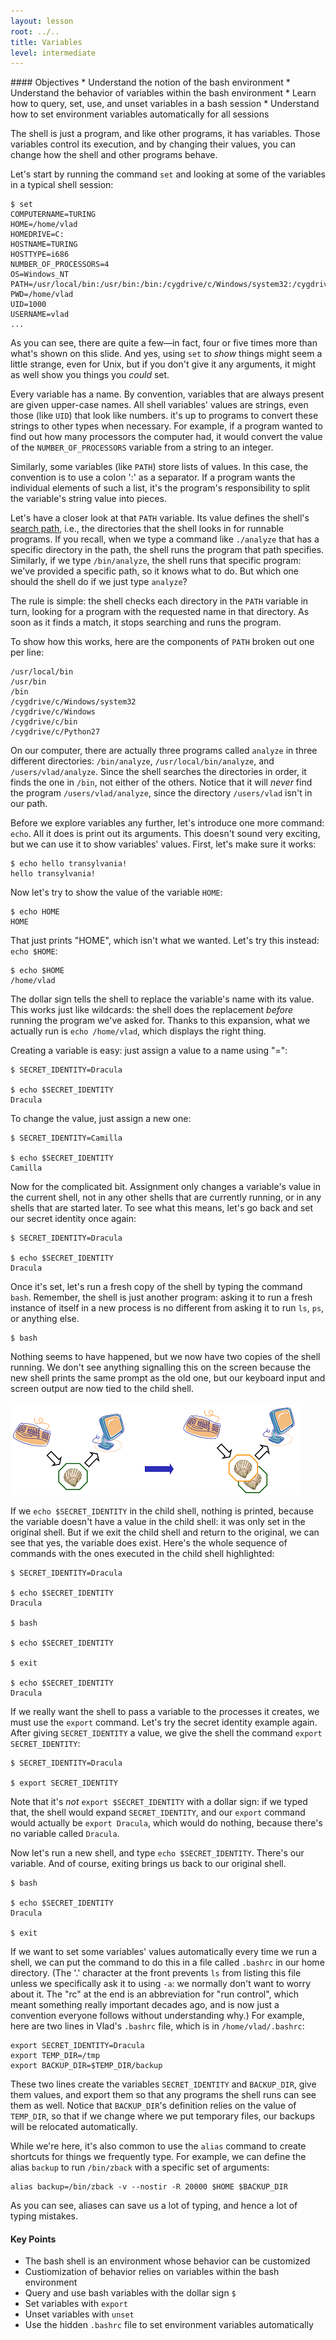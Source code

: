 ```yaml
---
layout: lesson
root: ../..
title: Variables
level: intermediate
---
```

<div class="objectives" markdown="1">
#### Objectives
*   Understand the notion of the bash environment
*   Understand the behavior of variables within the bash environment
*   Learn how to query, set, use, and unset variables in a bash session
*   Understand how to set environment variables automatically for all sessions
</div>

The shell is just a program, and like other programs, it has variables.
Those variables control its execution, and by changing their values, you
can change how the shell and other programs behave.

Let's start by running the command `set` and looking at some of the
variables in a typical shell session:

~~~
$ set
COMPUTERNAME=TURING
HOME=/home/vlad
HOMEDRIVE=C:
HOSTNAME=TURING
HOSTTYPE=i686
NUMBER_OF_PROCESSORS=4
OS=Windows_NT
PATH=/usr/local/bin:/usr/bin:/bin:/cygdrive/c/Windows/system32:/cygdrive/c/Windows:/cygdrive/c/bin:/cygdrive/c/Python27
PWD=/home/vlad
UID=1000
USERNAME=vlad
...
~~~

As you can see, there are quite a few—in fact, four or five times more
than what's shown on this slide. And yes, using `set` to *show* things
might seem a little strange, even for Unix, but if you don't give it any
arguments, it might as well show you things you *could* set.

Every variable has a name. By convention, variables that are always
present are given upper-case names. All shell variables' values are
strings, even those (like `UID`) that look like numbers. it's up to
programs to convert these strings to other types when necessary. For
example, if a program wanted to find out how many processors the
computer had, it would convert the value of the `NUMBER_OF_PROCESSORS`
variable from a string to an integer.

Similarly, some variables (like `PATH`) store lists of values. In this
case, the convention is to use a colon ':' as a separator. If a program
wants the individual elements of such a list, it's the program's
responsibility to split the variable's string value into pieces.

Let's have a closer look at that `PATH` variable. Its value defines the
shell's [search path](glossary.html#search-path), i.e., the directories
that the shell looks in for runnable programs. If you recall, when we
type a command like `./analyze` that has a specific directory in the
path, the shell runs the program that path specifies. Similarly, if we
type `/bin/analyze`, the shell runs that specific program: we've
provided a specific path, so it knows what to do. But which one should
the shell do if we just type `analyze`?

The rule is simple: the shell checks each directory in the `PATH`
variable in turn, looking for a program with the requested name in that
directory. As soon as it finds a match, it stops searching and runs the
program.

To show how this works, here are the components of `PATH` broken out one
per line:

~~~
/usr/local/bin
/usr/bin
/bin
/cygdrive/c/Windows/system32
/cygdrive/c/Windows
/cygdrive/c/bin
/cygdrive/c/Python27
~~~

On our computer, there are actually three programs called `analyze` in
three different directories: `/bin/analyze`, `/usr/local/bin/analyze`,
and `/users/vlad/analyze`. Since the shell searches the directories in
order, it finds the one in `/bin`, not either of the others. Notice that
it will *never* find the program `/users/vlad/analyze`, since the
directory `/users/vlad` isn't in our path.

Before we explore variables any further, let's introduce one more
command: `echo`. All it does is print out its arguments. This doesn't
sound very exciting, but we can use it to show variables' values. First,
let's make sure it works:

~~~
$ echo hello transylvania!
hello transylvania!
~~~

Now let's try to show the value of the variable `HOME`:

~~~
$ echo HOME
HOME
~~~

That just prints "HOME", which isn't what we wanted. Let's try this
instead: `echo $HOME`:

~~~
$ echo $HOME
/home/vlad
~~~

The dollar sign tells the shell to replace the variable's name with its
value. This works just like wildcards: the shell does the replacement
*before* running the program we've asked for. Thanks to this expansion,
what we actually run is `echo /home/vlad`, which displays the right
thing.

Creating a variable is easy: just assign a value to a name using "=":

~~~
$ SECRET_IDENTITY=Dracula

$ echo $SECRET_IDENTITY
Dracula
~~~

To change the value, just assign a new one:

~~~
$ SECRET_IDENTITY=Camilla

$ echo $SECRET_IDENTITY
Camilla
~~~

Now for the complicated bit. Assignment only changes a variable's value
in the current shell, not in any other shells that are currently
running, or in any shells that are started later. To see what this
means, let's go back and set our secret identity once again:

~~~
$ SECRET_IDENTITY=Dracula

$ echo $SECRET_IDENTITY
Dracula
~~~

Once it's set, let's run a fresh copy of the shell by typing the command
`bash`. Remember, the shell is just another program: asking it to run a
fresh instance of itself in a new process is no different from asking it
to run `ls`, `ps`, or anything else.

~~~
$ bash
~~~

Nothing seems to have happened, but we now have two copies of the shell
running. We don't see anything signalling this on the screen because the
new shell prints the same prompt as the old one, but our keyboard input
and screen output are now tied to the child shell.

<img src="img/shell-on-shell.png" alt="Running a Shell from the Shell" />

If we `echo $SECRET_IDENTITY` in the child shell, nothing is printed,
because the variable doesn't have a value in the child shell: it was
only set in the original shell. But if we exit the child shell and
return to the original, we can see that yes, the variable does exist.
Here's the whole sequence of commands with the ones executed in the
child shell highlighted:

~~~
$ SECRET_IDENTITY=Dracula

$ echo $SECRET_IDENTITY
Dracula

$ bash

$ echo $SECRET_IDENTITY

$ exit

$ echo $SECRET_IDENTITY
Dracula
~~~

If we really want the shell to pass a variable to the processes it
creates, we must use the `export` command. Let's try the secret identity
example again. After giving `SECRET_IDENTITY` a value, we give the shell
the command `export SECRET_IDENTITY`:

~~~
$ SECRET_IDENTITY=Dracula

$ export SECRET_IDENTITY
~~~

Note that it's *not* `export $SECRET_IDENTITY` with a dollar sign: if we
typed that, the shell would expand `SECRET_IDENTITY`, and our `export`
command would actually be `export Dracula`, which would do nothing,
because there's no variable called `Dracula`.

Now let's run a new shell, and type `echo $SECRET_IDENTITY`. There's our
variable. And of course, exiting brings us back to our original shell.

~~~
$ bash

$ echo $SECRET_IDENTITY
Dracula

$ exit
~~~

If we want to set some variables' values automatically every time we run
a shell, we can put the command to do this in a file called `.bashrc` in
our home directory. (The '.' character at the front prevents `ls` from
listing this file unless we specifically ask it to using `-a`: we
normally don't want to worry about it. The "rc" at the end is an
abbreviation for "run control", which meant something really important
decades ago, and is now just a convention everyone follows without
understanding why.) For example, here are two lines in Vlad's `.bashrc`
file, which is in `/home/vlad/.bashrc`:

~~~
export SECRET_IDENTITY=Dracula
export TEMP_DIR=/tmp
export BACKUP_DIR=$TEMP_DIR/backup
~~~

These two lines create the variables `SECRET_IDENTITY` and `BACKUP_DIR`,
give them values, and export them so that any programs the shell runs
can see them as well. Notice that `BACKUP_DIR`'s definition relies on
the value of `TEMP_DIR`, so that if we change where we put temporary
files, our backups will be relocated automatically.

While we're here, it's also common to use the `alias` command to create
shortcuts for things we frequently type. For example, we can define the
alias `backup` to run `/bin/zback` with a specific set of arguments:

~~~
alias backup=/bin/zback -v --nostir -R 20000 $HOME $BACKUP_DIR
~~~

As you can see, aliases can save us a lot of typing, and hence a lot of
typing mistakes.

<div class="keypoints" markdown="1">

#### Key Points
*   The bash shell is an environment whose behavior can be customized
*   Custiomization of behavior relies on variables within the bash environment
*   Query and use bash variables with the dollar sign `$`
*   Set variables with `export` 
*   Unset variables with `unset`
*   Use the hidden `.bashrc` file to set environment variables automatically

</div>
